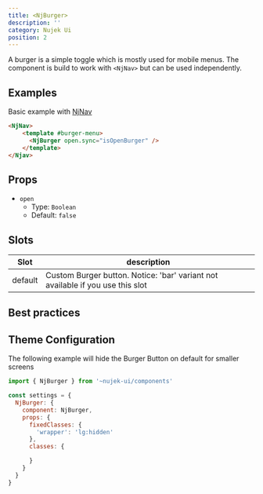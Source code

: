 ```yaml
---
title: <NjBurger>
description: ''
category: Nujek Ui
position: 2
---
```


A burger is a simple toggle which is mostly used for mobile menus.
The component is build to work with `<NjNav>` but can be used independently.

## Examples

Basic example with <a href="/nujek-ui/nj-nav">NjNav</a>

```html
<NjNav>
    <template #burger-menu>
      <NjBurger open.sync="isOpenBurger" />
    </template>
</Njav>
```

## Props

- `open`
  - Type: `Boolean`
  - Default: `false`

## Slots

| Slot    | description                                                                    |
| ------- | ------------------------------------------------------------------------------ |
| default | Custom Burger button. Notice: 'bar' variant not available if you use this slot |

## Best practices

## Theme Configuration

The following example will hide the Burger Button on default for smaller screens

```js
import { NjBurger } from '~nujek-ui/components'

const settings = {
  NjBurger: {
    component: NjBurger,
    props: {
      fixedClasses: {
        'wrapper': 'lg:hidden'
      },
      classes: {

      }
    }
  }
}
```
